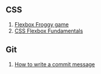 ## CSS
1. [Flexbox Froggy game](./CSS/Flexbox-Froggy-Game)
2. [CSS Flexbox Fundamentals](./CSS/CSS-Flexbox-fundamentals)
## Git
1. [How to write a commit message](./GIT/how-to-write-a-commit.md)
